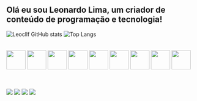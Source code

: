 ## Olá eu sou Leonardo Lima, um criador de conteúdo de programação e tecnologia!
![Leocllf GitHub stats](https://github-readme-stats.vercel.app/api?username=Leocllf&show_icons=true&theme=dracula)
![Top Langs](https://github-readme-stats.vercel.app/api/top-langs/?username=Leocllf&layout=compact&theme=dracula)    
<br><br>
<img src="https://cdn.jsdelivr.net/gh/devicons/devicon/icons/html5/html5-original.svg" width="50px">
<img src="https://cdn.jsdelivr.net/gh/devicons/devicon/icons/css3/css3-original.svg" width="50px">
<img src="https://cdn.jsdelivr.net/gh/devicons/devicon/icons/javascript/javascript-original.svg" width="50px">
<img src="https://cdn.jsdelivr.net/gh/devicons/devicon/icons/jquery/jquery-plain-wordmark.svg" width="50px">
<img src="https://cdn.jsdelivr.net/gh/devicons/devicon/icons/bootstrap/bootstrap-plain-wordmark.svg" width="50px">
<img src="https://cdn.jsdelivr.net/gh/devicons/devicon/icons/react/react-original-wordmark.svg" width="50px">
<img src="https://cdn.jsdelivr.net/gh/devicons/devicon/icons/firebase/firebase-plain-wordmark.svg" width="50px">
<img src="https://cdn.jsdelivr.net/gh/devicons/devicon/icons/nodejs/nodejs-plain-wordmark.svg" width="50px">
<img src="https://cdn.jsdelivr.net/gh/devicons/devicon/icons/mongodb/mongodb-plain-wordmark.svg" width="50px">

<br><br>
[![](https://camo.githubusercontent.com/d79c5549652f9c7690992eb49571d216a70a480681561cbd93bfbfc77c491e54/68747470733a2f2f696d672e736869656c64732e696f2f62616467652f596f75547562652d4646303030303f7374796c653d666f722d7468652d6261646765266c6f676f3d796f7574756265266c6f676f436f6c6f723d7768697465)](https://www.youtube.com/channel/UCz-dDmLHpj7bQYEpELDhvGg)  [![](https://camo.githubusercontent.com/acaa286597b43c96dc02b69b90de15a65c52063e31835b763a061cc815f64bac/68747470733a2f2f696d672e736869656c64732e696f2f62616467652f2d496e7374616772616d2d2532334534343035463f7374796c653d666f722d7468652d6261646765266c6f676f3d696e7374616772616d266c6f676f436f6c6f723d7768697465)](https://www.instagram.com/leocllf/?hl=pt-br) [![](https://camo.githubusercontent.com/927d6b3961fa048ff7303daf291cb5869dfa25018997cf8c1373c2f6a85b1458/68747470733a2f2f696d672e736869656c64732e696f2f62616467652f2d476d61696c2d2532333333333f7374796c653d666f722d7468652d6261646765266c6f676f3d676d61696c266c6f676f436f6c6f723d7768697465)](mailto:leonardoferreiraivmt@gmail.com)  [![](https://camo.githubusercontent.com/c00f87aeebbec37f3ee0857cc4c20b21fefde8a96caf4744383ebfe44a47fe3f/68747470733a2f2f696d672e736869656c64732e696f2f62616467652f2d4c696e6b6564496e2d2532333030373742353f7374796c653d666f722d7468652d6261646765266c6f676f3d6c696e6b6564696e266c6f676f436f6c6f723d7768697465)](https://www.linkedin.com/in/leonardo-lima-a597671a5/)  

